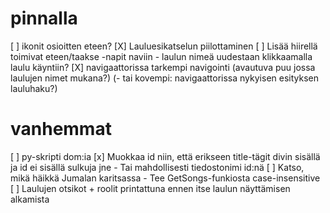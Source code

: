 
pinnalla
========

[ ] ikonit osioitten eteen?
[X] Lauluesikatselun piilottaminen
[ ] Lisää hiirellä toimivat eteen/taakse -napit naviin
    - laulun nimeä uudestaan klikkaamalla laulu käyntiin?
[X] navigaattorissa tarkempi navigointi (avautuva puu jossa laulujen nimet mukana?)
    (- tai kovempi: navigaattorissa nykyisen esityksen lauluhaku?)

vanhemmat
=========

[ ] py-skripti dom:ia
[x] Muokkaa id niin, että erikseen title-tägit divin sisällä ja id ei sisällä sulkuja jne
    - Tai mahdollisesti tiedostonimi id:nä
[ ] Katso, mikä häikkä Jumalan karitsassa 
    - Tee GetSongs-funkiosta case-insensitive
[ ] Laulujen otsikot + roolit printattuna ennen itse laulun näyttämisen alkamista
